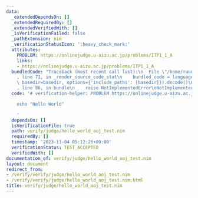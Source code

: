 ```yaml
---
data:
  _extendedDependsOn: []
  _extendedRequiredBy: []
  _extendedVerifiedWith: []
  _isVerificationFailed: false
  _pathExtension: nim
  _verificationStatusIcon: ':heavy_check_mark:'
  attributes:
    PROBLEM: https://onlinejudge.u-aizu.ac.jp/problems/ITP1_1_A
    links:
    - https://onlinejudge.u-aizu.ac.jp/problems/ITP1_1_A
  bundledCode: "Traceback (most recent call last):\n  File \"/home/runner/.local/lib/python3.10/site-packages/onlinejudge_verify/documentation/build.py\"\
    , line 71, in _render_source_code_stat\n    bundled_code = language.bundle(stat.path,\
    \ basedir=basedir, options={'include_paths': [basedir]}).decode()\n  File \"/home/runner/.local/lib/python3.10/site-packages/onlinejudge_verify/languages/nim.py\"\
    , line 86, in bundle\n    raise NotImplementedError\nNotImplementedError\n"
  code: '# verification-helper: PROBLEM https://onlinejudge.u-aizu.ac.jp/problems/ITP1_1_A

    echo "Hello World"

    '
  dependsOn: []
  isVerificationFile: true
  path: verify/judge/hello_world_aoj_test.nim
  requiredBy: []
  timestamp: '2023-11-04 05:12:26+09:00'
  verificationStatus: TEST_ACCEPTED
  verifiedWith: []
documentation_of: verify/judge/hello_world_aoj_test.nim
layout: document
redirect_from:
- /verify/verify/judge/hello_world_aoj_test.nim
- /verify/verify/judge/hello_world_aoj_test.nim.html
title: verify/judge/hello_world_aoj_test.nim
---
```

